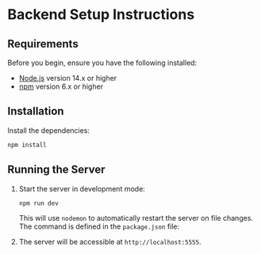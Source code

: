 # Backend Setup Instructions

## Requirements

Before you begin, ensure you have the following installed:

- [Node.js](https://nodejs.org/) version 14.x or higher
- [npm](https://www.npmjs.com/) version 6.x or higher

## Installation

Install the dependencies:

```bash
npm install
```

## Running the Server

1. Start the server in development mode:

   ```bash
   npm run dev
   ```

   This will use `nodemon` to automatically restart the server on file changes. The command is defined in the `package.json` file:

2. The server will be accessible at `http://localhost:5555`.
